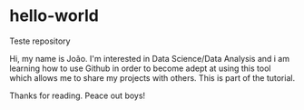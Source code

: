 # hello-world
Teste repository

Hi, my name is João. I'm interested in Data Science/Data Analysis and i am learning how to use Github in order to become adept at using this tool which allows me to share my projects with others. This is part of the tutorial.

Thanks for reading. Peace out boys!
